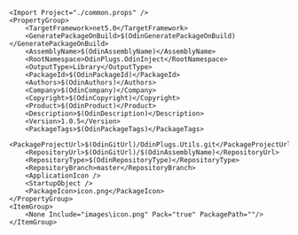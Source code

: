     <Import Project="./common.props" />
    <PropertyGroup>
        <TargetFramework>net5.0</TargetFramework>
        <GeneratePackageOnBuild>$(OdinGeneratePackageOnBuild)</GeneratePackageOnBuild>
        <AssemblyName>$(OdinAssemblyName)</AssemblyName>
        <RootNamespace>OdinPlugs.OdinInject</RootNamespace>
        <OutputType>Library</OutputType>
        <PackageId>$(OdinPackageId)</PackageId>
        <Authors>$(OdinAuthors)</Authors>
        <Company>$(OdinCompany)</Company>
        <Copyright>$(OdinCopyright)</Copyright>
        <Product>$(OdinProduct)</Product>
        <Description>$(OdinDescription)</Description>
        <Version>1.0.5</Version>
        <PackageTags>$(OdinPackageTags)</PackageTags>
        <PackageProjectUrl>$(OdinGitUrl)/OdinPlugs.Utils.git</PackageProjectUrl>
        <RepositoryUrl>$(OdinGitUrl)/$(OdinAssemblyName)</RepositoryUrl>
        <RepositoryType>$(OdinRepositoryType)</RepositoryType>
        <RepositoryBranch>master</RepositoryBranch>
        <ApplicationIcon />
        <StartupObject />
        <PackageIcon>icon.png</PackageIcon>
    </PropertyGroup>
    <ItemGroup>
        <None Include="images\icon.png" Pack="true" PackagePath=""/>
    </ItemGroup>